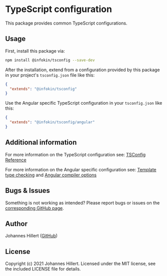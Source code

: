 # TypeScript configuration

This package provides common TypeScript configurations.

## Usage

First, install this package via:

```bash
npm install @infokin/tsconfig --save-dev
```

After the installation, extend from a configuration provided by this package in your project's `tsconfig.json` file like
this:

```json
{
  "extends": "@infokin/tsconfig"
}
```

Use the Angular specific TypeScript configuration in your `tsconfig.json` like this:

```json
{
  "extends": "@infokin/tsconfig/angular"
}
```

## Additional information

For more information on the TypeScript configuration see: [TSConfig Reference](https://www.typescriptlang.org/tsconfig)

For more information on the Angular specific configuration
see: [Template type checking](https://angular.io/guide/template-typecheck)
and [Angular compiler options](https://angular.io/guide/angular-compiler-options)

## Bugs & Issues

Something is not working as intended? Please report bugs or issues on
the [corresponding GitHub page](https://github.com/infokin/tsconfig/issues).

## Author

Johannes Hillert ([GitHub](https://github.com/clovergaze))

## License

Copyright (c) 2021 Johannes Hillert. Licensed under the MIT license, see the included LICENSE file for details.
